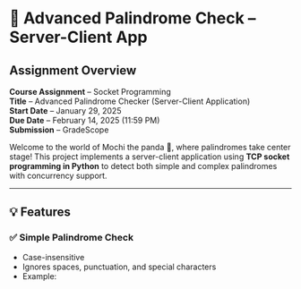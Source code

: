 # 🐼 Advanced Palindrome Check – Server-Client App

## Assignment Overview

**Course Assignment** – Socket Programming  
**Title** – Advanced Palindrome Checker (Server-Client Application)  
**Start Date** – January 29, 2025  
**Due Date** – February 14, 2025 (11:59 PM)  
**Submission** – GradeScope  

Welcome to the world of Mochi the panda 🐼, where palindromes take center stage! This project implements a server-client application using **TCP socket programming in Python** to detect both simple and complex palindromes with concurrency support.

---

## 💡 Features

### ✅ Simple Palindrome Check
- Case-insensitive
- Ignores spaces, punctuation, and special characters
- Example:
